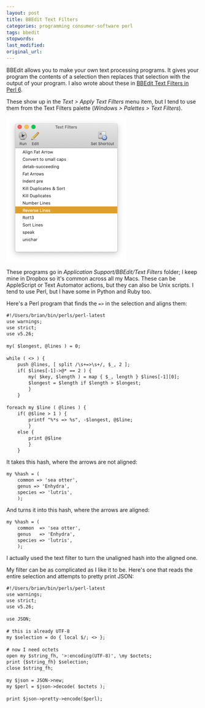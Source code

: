 ```yaml
---
layout: post
title: BBEdit Text Filters
categories: programming consumer-software perl
tags: bbedit
stopwords:
last_modified:
original_url:
---
```


BBEdit allows you to make your own text processing programs. It gives your program the contents of a selection then replaces that selection with the output of your program. I also wrote about these in [BBEdit Text Filters in Perl 6](https://www.learningraku.com/2017/01/17/bbedit-text-filters-in-perl-6/).

<!--more-->

These show up in the _Text > Apply Text Filters_ menu item, but I tend to use them from the Text Filters palette (_Windows > Palettes > Text Filters_).

![](/images/bbedit_text_filters/palette.png)

These programs go in _Application Support/BBEdit/Text Filters_ folder; I keep mine in Dropbox so it's common across all my Macs. These can be AppleScript or Text Automator actions, but they can also be Unix scripts. I tend to use Perl, but I have some in Python and Ruby too.

Here's a Perl program that finds the `=>` in the selection and aligns them:

	#!/Users/brian/bin/perls/perl-latest
	use warnings;
	use strict;
	use v5.26;

	my( $longest, @lines ) = 0;

	while ( <> ) {
		push @lines, [ split /\s+=>\s+/, $_, 2 ];
		if( $lines[-1]->@* == 2 ) {
			my( $key, $length ) = map { $_, length } $lines[-1][0];
			$longest = $length if $length > $longest;
			}
		}

	foreach my $line ( @lines ) {
		if( @$line > 1 ) {
			printf "%*s => %s", -$longest, @$line;
			}
		else {
			print @$line
			}
		}

It takes this hash, where the arrows are not aligned:

	my %hash = (
		common => 'sea otter',
		genus => 'Enhydra',
		species => 'lutris',
		);

And turns it into this hash, where the arrows are aligned:

	my %hash = (
		common  => 'sea otter',
		genus   => 'Enhydra',
		species => 'lutris',
		);

I actually used the text filter to turn the unaligned hash into the aligned one.

My filter can be as complicated as I like it to be. Here's one that reads the entire selection and attempts to pretty print JSON:

	#!/Users/brian/bin/perls/perl-latest
	use warnings;
	use strict;
	use v5.26;

	use JSON;

	# this is already UTF-8
	my $selection = do { local $/; <> };

	# now I need octets
	open my $string_fh, '>:encoding(UTF-8)', \my $octets;
	print {$string_fh} $selection;
	close $string_fh;

	my $json = JSON->new;
	my $perl = $json->decode( $octets );

	print $json->pretty->encode($perl);

